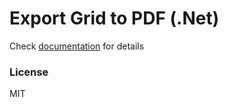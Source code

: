 Export Grid to PDF (.Net)
===========================

Check [documentation](https://docs.dhtmlx.com/grid__data_export.html) for details

### License

MIT